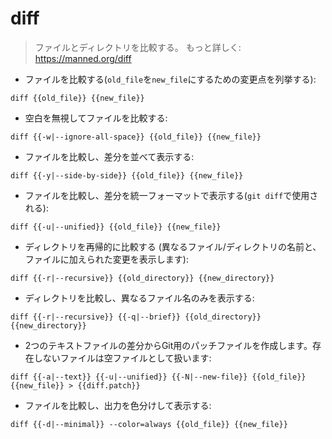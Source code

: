# diff

> ファイルとディレクトリを比較する。
> もっと詳しく: <https://manned.org/diff>

- ファイルを比較する(`old_file`を`new_file`にするための変更点を列挙する):

`diff {{old_file}} {{new_file}}`

- 空白を無視してファイルを比較する:

`diff {{-w|--ignore-all-space}} {{old_file}} {{new_file}}`

- ファイルを比較し、差分を並べて表示する:

`diff {{-y|--side-by-side}} {{old_file}} {{new_file}}`

- ファイルを比較し、差分を統一フォーマットで表示する(`git diff`で使用される):

`diff {{-u|--unified}} {{old_file}} {{new_file}}`

- ディレクトリを再帰的に比較する (異なるファイル/ディレクトリの名前と、ファイルに加えられた変更を表示します):

`diff {{-r|--recursive}} {{old_directory}} {{new_directory}}`

- ディレクトリを比較し、異なるファイル名のみを表示する:

`diff {{-r|--recursive}} {{-q|--brief}} {{old_directory}} {{new_directory}}`

- 2つのテキストファイルの差分からGit用のパッチファイルを作成します。存在しないファイルは空ファイルとして扱います:

`diff {{-a|--text}} {{-u|--unified}} {{-N|--new-file}} {{old_file}} {{new_file}} > {{diff.patch}}`

- ファイルを比較し、出力を色分けして表示する:

`diff {{-d|--minimal}} --color=always {{old_file}} {{new_file}}`
